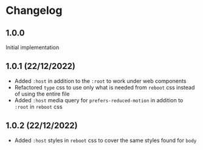# Changelog

## 1.0.0
Initial implementation

## 1.0.1 (22/12/2022)
- Added `:host` in addition to the `:root` to work under web components
- Refactored `type` css to use only what is needed from `reboot` css instead of using the entire file
- Added `:host` media query for `prefers-reduced-motion` in addition to `:root` in `reboot` css

## 1.0.2 (22/12/2022)
- Added `:host` styles in `reboot` css to cover the same styles found for `body` 